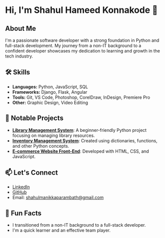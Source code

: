 # Hi, I'm Shahul Hameed Konnakode 👋

## About Me
I'm a passionate software developer with a strong foundation in Python and full-stack development. My journey from a non-IT background to a confident developer showcases my dedication to learning and growth in the tech industry.

## 🛠 Skills
- **Languages:** Python, JavaScript, SQL
- **Frameworks:** Django, Flask, Angular
- **Tools:** Git, VS Code, Photoshop, CorelDraw, InDesign, Premiere Pro
- **Other:** Graphic Design, Video Editing

## 🌟 Notable Projects
- **[Library Management System](https://github.com/shahul178/public_python)**: A beginner-friendly Python project focusing on managing library resources.
- **[Inventory Management System](https://github.com/shahul178/inventory)**: Created using dictionaries, functions, and other Python concepts.
- **[E-commerce Website Front-End](https://github.com/shahul178/public_python)**: Developed with HTML, CSS, and JavaScript.

## 📫 Let's Connect
- [LinkedIn](www.linkedin.com/in/shahul-hameed-konnakode-a04b38115)
- [GitHub](https://github.com/ShahulHameedKonnakode)
- Email: shahulmanikkaparambath@gmail.com

## 🚀 Fun Facts
- I transitioned from a non-IT background to a full-stack developer.
- I'm a quick learner and an effective team player.
